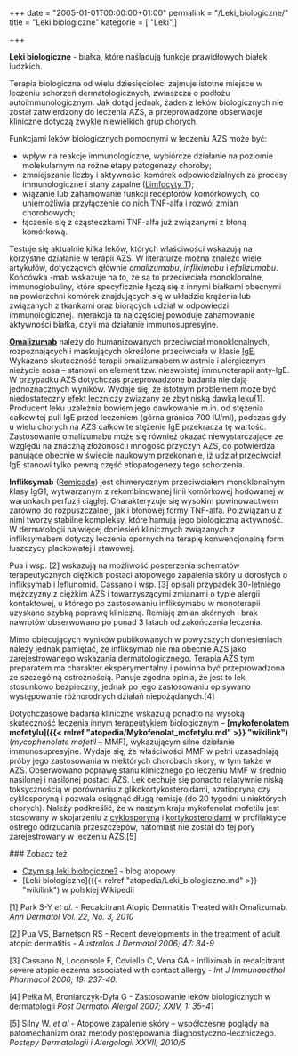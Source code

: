 +++
date = "2005-01-01T00:00:00+01:00"
permalink = "/Leki_biologiczne/"
title = "Leki biologiczne"
kategorie = [ "Leki",]

+++

**Leki biologiczne** - białka, które naśladują funkcje prawidłowych białek ludzkich.

Terapia biologiczna od wielu dziesięcioleci zajmuje istotne miejsce w leczeniu schorzeń dermatologicznych, zwłaszcza o podłożu autoimmunologicznym. Jak dotąd jednak, żaden z leków biologicznych nie został zatwierdzony do leczenia AZS, a przeprowadzone obserwacje kliniczne dotyczą zwykle niewielkich grup chorych.

Funkcjami leków biologicznych pomocnymi w leczeniu AZS może być:

-   wpływ na reakcje immunologiczne, wybiórcze działanie na poziomie molekularnym na różne etapy patogenezy choroby;
-   zmniejszanie liczby i aktywności komórek odpowiedzialnych za procesy immunologiczne i stany zapalne ([Limfocyty T](/atopedia/Limfocyty_T "wikilink"));
-   wiązanie lub zahamowanie funkcji receptorów komórkowych, co uniemożliwia przyłączenie do nich TNF-alfa i rozwój zmian chorobowych;
-   łączenie się z cząsteczkami TNF-alfa już związanymi z błoną komórkową.

Testuje się aktualnie kilka leków, których właściwości wskazują na korzystne działanie w terapii AZS. W literaturze można znaleźć wiele artykułów, dotyczących głównie *omalizumabu*, *infliximabu* i *efalizumabu*. Końcówka -mab wskazuje na to, że są to przeciwciała monoklonalne, immunoglobuliny, które specyficznie łączą się z innymi białkami obecnymi na powierzchni komórek znajdujących się w układzie krążenia lub związanych z tkankami oraz biorących udział w odpowiedzi immunologicznej. Interakcja ta najczęściej powoduje zahamowanie aktywności białka, czyli ma działanie immunosupresyjne.

**[Omalizumab](/atopedia/Omalizumab "wikilink")** należy do humanizowanych przeciwciał monoklonalnych, rozpoznających i maskujących określone przeciwciała w klasie [IgE](/atopedia/IgE "wikilink"). Wykazano skuteczność terapii omalizumabem w astmie i alergicznym nieżycie nosa – stanowi on element tzw. nieswoistej immunoterapii anty-IgE. W przypadku AZS dotychczas przeprowadzone badania nie dają jednoznacznych wyników. Wydaje się, że istotnym problemem może być niedostateczny efekt leczniczy związany ze zbyt niską dawką leku[1]. Producent leku uzależnia bowiem jego dawkowanie m.in. od stężenia całkowitej puli IgE przed leczeniem (górna granica 700 IU/ml), podczas gdy u wielu chorych na AZS całkowite stężenie IgE przekracza tę wartość. Zastosowanie omalizumabu może się również okazać niewystarczające ze względu na znaczną złożoność i mnogość przyczyn AZS, co potwierdza panujące obecnie w świecie naukowym przekonanie, iż udział przeciwciał IgE stanowi tylko pewną część etiopatogenezy tego schorzenia.

**Infliksymab** ([Remicade](/atopedia/Remicade "wikilink")) jest chimerycznym przeciwciałem monoklonalnym klasy IgG1, wytwarzanym z rekombinowanej linii komórkowej hodowanej w warunkach perfuzji ciągłej. Charakteryzuje się wysokim powinowactwem zarówno do rozpuszczalnej, jak i błonowej formy TNF-alfa. Po związaniu z nimi tworzy stabilne kompleksy, które hamują jego biologiczną aktywność. W dermatologii najwięcej doniesień klinicznych związanych z infliksymabem dotyczy leczenia opornych na terapię konwencjonalną form łuszczycy plackowatej i stawowej.

Pua i wsp. [2] wskazują na możliwość poszerzenia schematów terapeutycznych ciężkich postaci atopowego zapalenia skóry u dorosłych o infliksymab i leflunomid. Cassano i wsp. [3] opisali przypadek 30-letniego mężczyzny z ciężkim AZS i towarzyszącymi zmianami o typie alergii kontaktowej, u którego po zastosowaniu infliksymabu w monoterapii uzyskano szybką poprawę kliniczną. Remisję zmian skórnych i brak nawrotów obserwowano po ponad 3 latach od zakończenia leczenia.

Mimo obiecujących wyników publikowanych w powyższych doniesieniach należy jednak pamiętać, że infliksymab nie ma obecnie AZS jako zarejestrowanego wskazania dermatologicznego. Terapia AZS tym preparatem ma charakter eksperymentalny i powinna być przeprowadzona ze szczególną ostrożnością. Panuje zgodna opinia, że jest to lek stosunkowo bezpieczny, jednak po jego zastosowaniu opisywano występowanie różnorodnych działań niepożądanych.[4]

Dotychczasowe badania kliniczne wskazują ponadto na wysoką skuteczność leczenia innym terapeutykiem biologicznym – **[mykofenolatem mofetylu]({{< relref "atopedia/Mykofenolat_mofetylu.md" >}} "wikilink")** (*mycophenolate mofetil* – MMF), wykazującym silne działanie immunosupresyjne. Wydaje się, że właściwości MMF w pełni uzasadniają próby jego zastosowania w niektórych chorobach skóry, w tym także w AZS. Obserwowano poprawę stanu klinicznego po leczeniu MMF w średnio nasilonej i nasilonej postaci AZS. Lek cechuje się ponadto relatywnie niską toksycznością w porównaniu z glikokortykosteroidami, azatiopryną czy cyklosporyną i pozwala osiągnąć długą remisję (do 20 tygodni u niektórych chorych). Należy podkreślić, że w naszym kraju mykofenolat mofetilu jest stosowany w skojarzeniu z [cyklosporyną](/atopedia/Cyklosporyna "wikilink") i [kortykosteroidami](/atopedia/Sterydy "wikilink") w profilaktyce ostrego odrzucania przeszczepów, natomiast nie został do tej pory zarejestrowany w leczeniu AZS.[5]

<references />
### Zobacz też

-   [Czym są leki biologiczne?](http://blog.atopowe.pl/2008/07/30/czym-sa-leki-biologiczne/) - blog atopowy
-   [Leki biologiczne]({{< relref "atopedia/Leki_biologiczne.md" >}} "wikilink") w polskiej Wikipedii



[1] Park S-Y *et al.* - Recalcitrant Atopic Dermatitis Treated with Omalizumab. *Ann Dermatol Vol. 22, No. 3, 2010*

[2] Pua VS, Barnetson RS - Recent developments in the treatment of adult atopic dermatitis - *Australas J Dermatol 2006; 47: 84-9*

[3] Cassano N, Loconsole F, Coviello C, Vena GA - Infliximab in recalcitrant severe atopic eczema associated with contact allergy - *Int J Immunopathol Pharmacol 2006; 19: 237-40.*

[4] Pełka M, Broniarczyk-Dyła G - Zastosowanie leków biologicznych w dermatologii *Post Dermatol Alergol 2007; XXIV, 1: 35–41*

[5] Silny W. *et al* - Atopowe zapalenie skóry – współczesne poglądy na patomechanizm oraz metody postępowania diagnostyczno-leczniczego. *Postępy Dermatologii i Alergologii XXVII; 2010/5*
